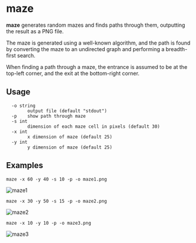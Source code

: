 # maze

**maze** generates random mazes and finds paths through them, outputting
the result as a PNG file.

The maze is generated using a well-known algorithm, and the path is found
by converting the maze to an undirected graph and performing a breadth-first
search.

When finding a path through a maze, the entrance is assumed to be at the
top-left corner, and the exit at the bottom-right corner.

## Usage

	  -o string
			output file (default "stdout")
	  -p	show path through maze
	  -s int
			dimension of each maze cell in pixels (default 30)
	  -x int
			x dimension of maze (default 25)
	  -y int
			y dimension of maze (default 25)

## Examples

    maze -x 60 -y 40 -s 10 -p -o maze1.png

![maze1](https://user-images.githubusercontent.com/5059971/44964372-1b6f3800-aefe-11e8-925a-6ff9d560a575.png)

    maze -x 30 -y 50 -s 15 -p -o maze2.png

![maze2](https://user-images.githubusercontent.com/5059971/44964442-93d5f900-aefe-11e8-8293-30f14f225956.png)

    maze -x 10 -y 10 -p -o maze3.png

![maze3](https://user-images.githubusercontent.com/5059971/44964453-a819f600-aefe-11e8-88c7-6f1058aa22bc.png)

